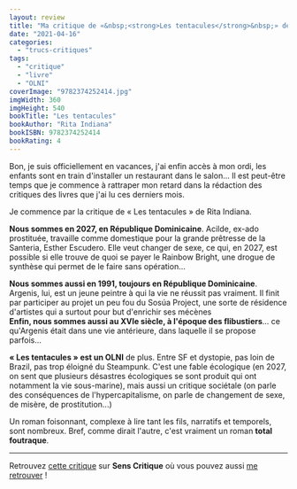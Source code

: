 ```yaml
---
layout: review
title: "Ma critique de «&nbsp;<strong>Les tentacules</strong>&nbsp;» de <em>Rita Indiana</em>"
date: "2021-04-16"
categories: 
  - "trucs-critiques"
tags: 
  - "critique"
  - "livre"
  - "OLNI"
coverImage: "9782374252414.jpg"
imgWidth: 360
imgHeight: 540
bookTitle: "Les tentacules"
bookAuthor: "Rita Indiana"
bookISBN: 9782374252414  
bookRating: 4
---
```


Bon, je suis officiellement en vacances, j'ai enfin accès à mon ordi, les enfants sont en train d'installer un restaurant dans le salon... Il est peut-être temps que je commence à rattraper mon retard dans la rédaction des critiques des livres que j'ai lu ces derniers mois.

Je commence par la critique de « Les tentacules » de Rita Indiana.

**Nous sommes en 2027, en République Dominicaine**. Acilde, ex-ado prostituée, travaille comme domestique pour la grande prêtresse de la Santeria, Esther Escudero. Elle veut changer de sexe, ce qui, en 2027, est possible si elle trouve de quoi se payer le Rainbow Bright, une drogue de synthèse qui permet de le faire sans opération...

**Nous sommes aussi en 1991, toujours en République Dominicaine**. Argenis, lui, est un jeune peintre à qui la vie ne réussit pas vraiment. Il finit par participer au projet un peu fou du Sosúa Project, une sorte de résidence d'artistes qui a surtout pour but d'enrichir ses mécènes  
**Enfin, nous sommes aussi au XVIe siècle, à l'époque des flibustiers**... ce qu'Argenis était dans une vie antérieure, dans laquelle il se propose parfois...

**« Les tentacules » est un OLNI** de plus. Entre SF et dystopie, pas loin de Brazil, pas trop éloigné du Steampunk. C'est une fable écologique (en 2027, on sent que plusieurs désastres écologiques se sont produit qui ont notamment la vie sous-marine), mais aussi un critique sociétale (on parle des conséquences de l'hypercapitalisme, on parle de changement de sexe, de misère, de prostitution...)

Un roman foisonnant, complexe à lire tant les fils, narratifs et temporels, sont nombreux. Bref, comme dirait l'autre, c'est vraiment un roman **total foutraque**.

* * *

Retrouvez [cette critique](https://www.senscritique.com/livre/Les_Tentacules/critique/240152708) sur **Sens Critique** où vous pouvez aussi [me retrouver](http://www.senscritique.com/Arnaud_Malon) !
